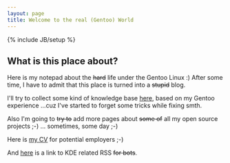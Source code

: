 ```yaml
---
layout: page
title: Welcome to the real (Gentoo) World
---
```

{% include JB/setup %}

## What is this place about?

Here is my notepad about the <del>hard</del> life under the Gentoo Linux :) After some time, I have to admit
that this place is turned into a <del>stupid</del> blog.

I'll try to collect some kind of knowledge base [here](archive.html), based on my Gentoo experience
...cuz I've started to forget some tricks while fixing smth.

Also I'm going to <del>try to</del> add more pages about <del>some of</del> all my open source projects ;-) ... 
sometimes, some day ;-)

Here is [my CV](assets/AlexTurbov.pdf) for potential employers ;-)

And [here](rss-kde.xml) is a link to KDE related RSS <del>for bots</del>.
